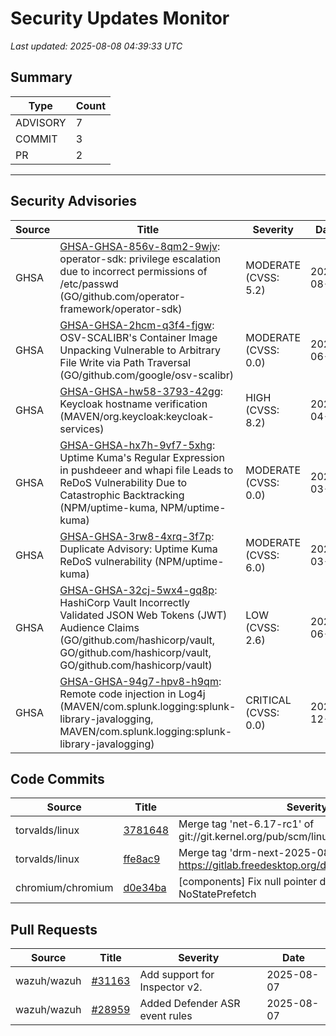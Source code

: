 # Security Updates Monitor

*Last updated: 2025-08-08 04:39:33 UTC*

## Summary
| Type | Count |
|------|-------|
| ADVISORY | 7 |
| COMMIT | 3 |
| PR | 2 |

---

## Security Advisories

| Source | Title | Severity | Date |
|--------|-------|----------|------|
| GHSA | [GHSA-GHSA-856v-8qm2-9wjv](https://github.com/advisories/GHSA-856v-8qm2-9wjv): operator-sdk: privilege escalation due to incorrect permissions of /etc/passwd (GO/github.com/operator-framework/operator-sdk) | MODERATE (CVSS: 5.2) | 2025-08-07 |
| GHSA | [GHSA-GHSA-2hcm-q3f4-fjgw](https://github.com/advisories/GHSA-2hcm-q3f4-fjgw): OSV-SCALIBR's Container Image Unpacking Vulnerable to Arbitrary File Write via Path Traversal (GO/github.com/google/osv-scalibr) | MODERATE (CVSS: 0.0) | 2025-06-18 |
| GHSA | [GHSA-GHSA-hw58-3793-42gg](https://github.com/advisories/GHSA-hw58-3793-42gg): Keycloak hostname verification (MAVEN/org.keycloak:keycloak-services) | HIGH (CVSS: 8.2) | 2025-04-30 |
| GHSA | [GHSA-GHSA-hx7h-9vf7-5xhg](https://github.com/advisories/GHSA-hx7h-9vf7-5xhg): Uptime Kuma's Regular Expression in pushdeeer and whapi file Leads to ReDoS Vulnerability Due to Catastrophic Backtracking (NPM/uptime-kuma, NPM/uptime-kuma) | MODERATE (CVSS: 0.0) | 2025-03-31 |
| GHSA | [GHSA-GHSA-3rw8-4xrq-3f7p](https://github.com/advisories/GHSA-3rw8-4xrq-3f7p): Duplicate Advisory: Uptime Kuma ReDoS vulnerability (NPM/uptime-kuma) | MODERATE (CVSS: 6.0) | 2025-03-17 |
| GHSA | [GHSA-GHSA-32cj-5wx4-gq8p](https://github.com/advisories/GHSA-32cj-5wx4-gq8p): HashiCorp Vault Incorrectly Validated JSON Web Tokens (JWT) Audience Claims (GO/github.com/hashicorp/vault, GO/github.com/hashicorp/vault, GO/github.com/hashicorp/vault) | LOW (CVSS: 2.6) | 2024-06-12 |
| GHSA | [GHSA-GHSA-94g7-hpv8-h9qm](https://github.com/advisories/GHSA-94g7-hpv8-h9qm): Remote code injection in Log4j (MAVEN/com.splunk.logging:splunk-library-javalogging, MAVEN/com.splunk.logging:splunk-library-javalogging) | CRITICAL (CVSS: 0.0) | 2021-12-14 |

## Code Commits

| Source | Title | Severity | Date |
|--------|-------|----------|------|
| torvalds/linux | [3781648](https://github.com/torvalds/linux/commit/37816488247ddddbc3de113c78c83572274b1e2e) | Merge tag 'net-6.17-rc1' of git://git.kernel.org/pub/scm/linux/kernel/git/netdev/net | 2025-08-08 |
| torvalds/linux | [ffe8ac9](https://github.com/torvalds/linux/commit/ffe8ac927d935d7d4a0bd9ac94afd705df79982b) | Merge tag 'drm-next-2025-08-08' of https://gitlab.freedesktop.org/drm/kernel | 2025-08-08 |
| chromium/chromium | [d0e34ba](https://github.com/chromium/chromium/commit/d0e34ba0bb8d497ee034e9baabe83432aec61915) | [components] Fix null pointer dereference in NoStatePrefetch | 2025-08-07 |

## Pull Requests

| Source | Title | Severity | Date |
|--------|-------|----------|------|
| wazuh/wazuh | [#31163](https://github.com/wazuh/wazuh/pull/31163) | Add support for Inspector v2. | 2025-08-07 |
| wazuh/wazuh | [#28959](https://github.com/wazuh/wazuh/pull/28959) | Added Defender ASR event rules | 2025-08-07 |

